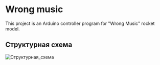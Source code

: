 # Wrong music
This project is an Arduino controller program for "Wrong Music" rocket model.
## Структурная схема
![Структурная_схема](https://github.com/shchuchkin-pkims/wrong-music/blob/master/pictures/Structure_sheme.jpg)

